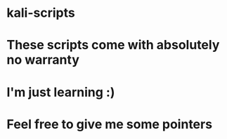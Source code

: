 # kali-scripts
# 
# These scripts come with absolutely no warranty
# I'm just learning :)
#
# Feel free to give me some pointers
